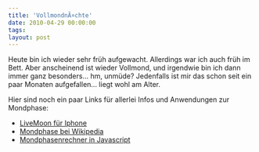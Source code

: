 ```yaml
---
title: 'VollmondnÃ¤chte'
date: 2010-04-29 00:00:00 
tags: 
layout: post
---
```

Heute bin ich wieder sehr fr&uuml;h aufgewacht. Allerdings war ich auch fr&uuml;h im Bett. Aber anscheinend ist wieder Vollmond, und irgendwie bin ich dann immer ganz besonders... hm, unm&uuml;de? Jedenfalls ist mir das schon seit ein paar Monaten aufgefallen... liegt wohl am Alter.

Hier sind noch ein paar Links f&uuml;r allerlei Infos und Anwendungen zur Mondphase:
<ul>
	<li><a href="http://itunes.apple.com/de/app/livemoon/id360714748?mt=8">LiveMoon f&uuml;r Iphone</a></li>
	<li><a href="http://de.wikipedia.org/wiki/Mondphase">Mondphase bei Wikipedia</a></li>
	<li><a href="http://www.computus.de/mondphase/mondphase.htm">Mondphasenrechner in Javascript</a></li>
</ul>
